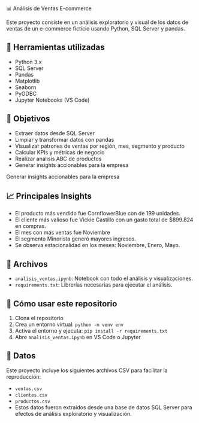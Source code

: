 📊 Análisis de Ventas E-commerce

Este proyecto consiste en un análisis exploratorio y visual de los datos de ventas de un e-commerce ficticio usando Python, SQL Server y pandas.

## 🧰 Herramientas utilizadas

- Python 3.x
- SQL Server
- Pandas
- Matplotlib
- Seaborn
- PyODBC
- Jupyter Notebooks (VS Code)

## 📌 Objetivos

- Extraer datos desde SQL Server
- Limpiar y transformar datos con pandas
- Visualizar patrones de ventas por región, mes, segmento y producto
- Calcular KPIs y métricas de negocio
- Realizar análisis ABC de productos
- Generar insights accionables para la empresa

Generar insights accionables para la empresa

## 📈 Principales Insights

- El producto más vendido fue CornflowerBlue con de 199 unidades.
- El cliente más valioso fue Vickie Castillo con un gasto total de $899.824 en compras.
- El mes con más ventas fue Noviembre
- El segmento Minorista generó mayores ingresos.
- Se observa estacionalidad en los meses: Noviembre, Enero, Mayo.

## 📁 Archivos

- `analisis_ventas.ipynb`: Notebook con todo el análisis y visualizaciones.
- `requirements.txt`: Librerías necesarias para ejecutar el análisis.

## 🚀 Cómo usar este repositorio

1. Clona el repositorio
2. Crea un entorno virtual: `python -m venv env`
3. Activa el entorno y ejecuta: `pip install -r requirements.txt`
4. Abre `analisis_ventas.ipynb` en VS Code o Jupyter

## 📁 Datos

Este proyecto incluye los siguientes archivos CSV para facilitar la reproducción:

- `ventas.csv`
- `clientes.csv`
- `productos.csv`
- Estos datos fueron extraídos desde una base de datos SQL Server para efectos de análisis exploratorio y visualización.
